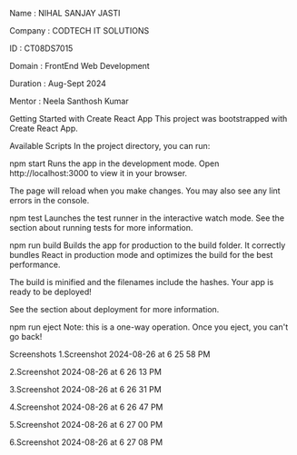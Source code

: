 Name : NIHAL SANJAY JASTI

Company : CODTECH IT SOLUTIONS

ID : CT08DS7015

Domain : FrontEnd Web Development

Duration : Aug-Sept 2024

Mentor : Neela Santhosh Kumar



Getting Started with Create React App
This project was bootstrapped with Create React App.

Available Scripts
In the project directory, you can run:

npm start
Runs the app in the development mode.
Open http://localhost:3000 to view it in your browser.

The page will reload when you make changes.
You may also see any lint errors in the console.

npm test
Launches the test runner in the interactive watch mode.
See the section about running tests for more information.

npm run build
Builds the app for production to the build folder.
It correctly bundles React in production mode and optimizes the build for the best performance.

The build is minified and the filenames include the hashes.
Your app is ready to be deployed!

See the section about deployment for more information.

npm run eject
Note: this is a one-way operation. Once you eject, you can't go back!

Screenshots
1.Screenshot 2024-08-26 at 6 25 58 PM

2.Screenshot 2024-08-26 at 6 26 13 PM

3.Screenshot 2024-08-26 at 6 26 31 PM

4.Screenshot 2024-08-26 at 6 26 47 PM

5.Screenshot 2024-08-26 at 6 27 00 PM

6.Screenshot 2024-08-26 at 6 27 08 PM
